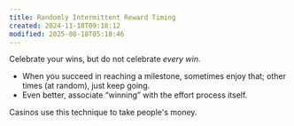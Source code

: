 ```yaml
---
title: Randomly Intermittent Reward Timing
created: 2024-11-18T09:18:12
modified: 2025-08-18T05:18:46
---
```


Celebrate your wins, but do not celebrate _every win_.

* When you succeed in reaching a milestone, sometimes enjoy that; other times (at random), just keep going.
* Even better, associate “winning” with the effort process itself.

Casinos use this technique to take people's money.
